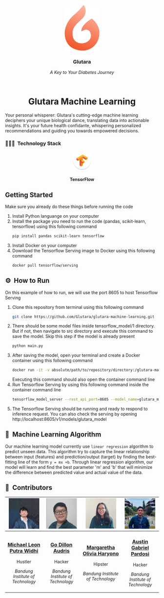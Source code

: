 <br>
<div align="center">
    <div >
        <img height="150px" src="./assets/glutara.png" alt=""/>
    </div>
    <div>
            <h3><b>Glutara</b></h3>
            <p><i>A Key to Your Diabetes Journey</i></p>
    </div>      
</div>
<br>
<h1 align="center">Glutara Machine Learning</h1>
Your personal whisperer: Glutara's cutting-edge machine learning deciphers your unique biological dance, translating data into actionable insights. It's your future health confidante, whispering personalized recommendations and guiding you towards empowered decisions.

### 👨🏻‍💻 &nbsp;Technology Stack

<div align="center">
<kbd>
<img src="./assets/icons/TensorFlow.png" height="60" />
</kbd>
</div>
<div align="center">
<h4>TensorFlow</h4>
</div>

## Getting Started
Make sure you already do these things before running the code
1. Install Python languange on your computer
2. Install the package you need to run the code (pandas, scikit-learn, tensorflow) using this following command
    ``` bash
    pip install pandas scikit-learn tensorflow
    ```
3. Install Docker on your computer
4. Download the Tensorflow Serving image to Docker using this following command
    ``` bash
    docker pull tensorflow/serving
    ```

## ⚙️ &nbsp;How to Run
On this example of how to run, we will use the port 8605 to host Tensorflow Serving 
1. Clone this repository from terminal using this following command
    ``` bash
    git clone https://github.com/Glutara/glutara-machine-learning.git
    ```
2. There should be some model files inside tensorflow_model/1 directory. But if not, then navigate to src directory and execute this command to save the model. Skip this step if the model is already present
    ``` bash
    python main.py
    ```
3. After saving the model, open your terminal and create a Docker container using this following command
    ``` bash
    docker run -it -v absolute/path/to/repository/directory:/glutara-machine-learning -p 8605:8605 --entrypoint /bin/bash tensorflow/serving
    ```
    Executing this command should also open the container command line
4. Run Tensorflow Serving by using this following command inside the container command line
    ``` bash
    tensorflow_model_server --rest_api_port=8605 --model_name=glutara_model --model_base_path=/glutara-machine-learning/tensorflow_model
    ```
5. The Tensorflow Serving should be running and ready to respond to inference request. You can also check the serving by opening
   http://localhost:8605/v1/models/glutara_model

## 🔎 &nbsp;Machine Learning Algorithm
Our machine learning model currently use `linear regression` algorithm to predict unseen data. This algorithm try to capture the linear relationship between input (features) and prediction/output (target) by finding the best-fitting line of the form `y = mx +b`. Through linear regression algorithm, our model will learn and find the best parameter 'm' and 'b' that will minimize the difference between predicted value and actual value of the data.

## 👥 &nbsp;Contributors

| <a href="https://github.com/mikeleo03"><img width="100px" height="100px" src="./assets/picprof/Leon.png" alt=""/></a> | <a href="https://github.com/GoDillonAudris512"><img width="100px" height="100px" src="./assets/picprof/Dillon.png" alt=""/></a> | <a href="https://github.com/margarethaolivia"><img width="100px" height="100px" src="./assets/picprof/Olivia.png" alt=""/></a> | <a href="https://github.com/AustinPardosi"><img width="100px" height="100px" src="./assets/picprof/Austin.png" alt=""/></a> |
| ---------------------------------------------------------------------------------------------------------------------------------------------------------------------------------------------------------------------------------- | ----------------------------------------------------------------------------------------------------------------------------------------------------------------------------------------------------------------------------------- | -------------------------------------------------------------------------------------------------------------------------------------------------------------------------------------------------------------------------- | ----------------------------------------------------------------------------------------------------------------------------------------------------------------------------------------------------------------------------- |
| <div align="center"><h3><b><a href="https://github.com/mikeleo03">Michael Leon Putra Widhi</a></b></h3><p>Hustler</p><p><i>Bandung Institute of Technology</i></p></div>                                                                               | <div align="center"><h3><b><a href="https://github.com/GoDillonAudris512">Go Dillon Audris</a></b></h3></a><p>Hacker</p><p><i>Bandung Institute of Technology</i></p></div>                                                                          | <div align="center"><h3><b><a href="https://github.com/margarethaolivia">Margaretha Olivia Haryono</a></b></h3></a><p>Hipster</p><p><i>Bandung Institute of Technology</i></p></div></a>                                                               | <div align="center"><h3><b><a href="https://github.com/AustinPardosi">Austin Gabriel Pardosi</a></b></h3></a><p>Hacker</p><p><i>Bandung Institute of Technology</i></p></div>                                                                            |
